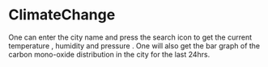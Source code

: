 # ClimateChange
One can enter the city name and press the search icon to get the current temperature , humidity and pressure . 
One will also get the bar graph of the carbon mono-oxide distribution in the  city for the last 24hrs.
